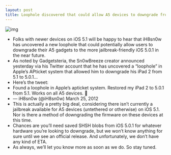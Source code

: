 ```yaml
---
layout: post
title: Loophole discovered that could allow A5 devices to downgrade from iOS 5.1
---
```

![img](http://media.idownloadblog.com/wp-content/uploads/2011/12/Downgrade.jpg)
* Folks with newer devices on iOS 5.1 will be happy to hear that iH8sn0w has uncovered a new loophole that could potentially allow users to downgrade their A5 gadgets to the more jailbreak-friendly iOS 5.0.1 in the near future.
* As noted by Gadgetsteria, the Sn0wBreeze creator announced yesterday via his Twitter account that he has uncovered a “loophole” in Apple’s APticket system that allowed him to downgrade his iPad 2 from 5.1 to 5.0.1…
* Here’s the tweet:
* Found a loophole in Apple’s apticket system. Restored my iPad 2 to 5.0.1 from 5.1. Works on all A5 devices. 🙂
* — iH8sn0w (@iH8sn0w) March 25, 2012
* This is actually a pretty big deal, considering there isn’t currently a jailbreak available for A5 devices (untethered or otherwise) on iOS 5.1. Nor is there a method of downgrading the firmware on these devices at this time.
* Chances are you’ll need saved SHSH blobs from iOS 5.0.1 for whatever hardware you’re looking to downgrade, but we won’t know anything for sure until we see an official release. And unfortunately, we don’t have any kind of ETA.
* As always, we’ll let you know more as soon as we do. So stay tuned.

